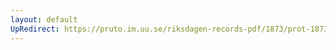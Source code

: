```yaml
---
layout: default
UpRedirect: https://pruto.im.uu.se/riksdagen-records-pdf/1873/prot-1873--ak--509.pdf
---
```

